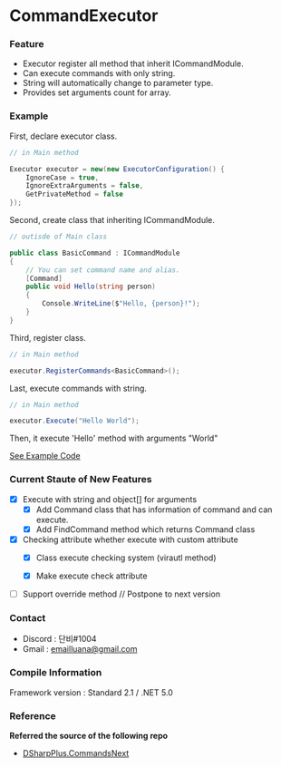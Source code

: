 # CommandExecutor

### Feature
- Executor register all method that inherit ICommandModule.
- Can execute commands with only string.
- String will automatically change to parameter type.
- Provides set arguments count for array.

### Example
First, declare executor class.
```cs
// in Main method

Executor executor = new(new ExecutorConfiguration() {
    IgnoreCase = true,
    IgnoreExtraArguments = false,
    GetPrivateMethod = false
});
```

Second, create class that inheriting ICommandModule.
```cs
// outisde of Main class

public class BasicCommand : ICommandModule
{
    // You can set command name and alias.
    [Command]
    public void Hello(string person)
    {
        Console.WriteLine($"Hello, {person}!");
    }
}
```

Third, register class.
```cs
// in Main method

executor.RegisterCommands<BasicCommand>();
```

Last, execute commands with string.
```cs
// in Main method

executor.Execute("Hello World");
```

Then, it execute 'Hello' method with arguments "World"

[See Example Code](/Test/Program.cs)

### Current Staute of New Features
- [X] Execute with string and object[] for arguments
  - [X] Add Command class that has information of command and can execute.
  - [X] Add FindCommand method which returns Command class
- [X] Checking attribute whether execute with custom attribute
  - [X] Class execute checking system (virautl method)
  - [X] Make execute check attribute


- [ ] Support override method   // Postpone to next version

### Contact
- Discord : 단비#1004
- Gmail : emailluana@gmail.com

### Compile Information
Framework version : Standard 2.1 / .NET 5.0

### Reference
**Referred the source of the following repo**
- [DSharpPlus.CommandsNext](https://github.com/DSharpPlus/DSharpPlus/tree/master/DSharpPlus.CommandsNext)
